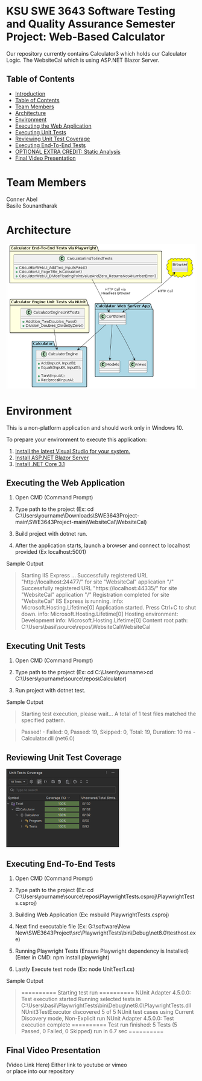# KSU SWE 3643 Software Testing and Quality Assurance Semester Project: Web-Based Calculator

Our repository currently contains Calculator3 which holds our Calculator Logic. The WebsiteCal which is using ASP.NET Blazor Server.

## Table of Contents

-  [Introduction](#-KSU-SWE-3643-Software-Testing-and-Quality-Assurance-Semester-Project:-Web-Based-Calculator)
-  [Table of Contents](#Table-of-Contents)
-  [Team Members](#Team-Members)
-  [Architecture](#Architecture)
-  [Environment](#Environment)
-  [Executing the Web Application](#Executing-the-Web-Application)
-  [Executing Unit Tests](#Executing-Unit-Tests)
-  [Reviewing Unit Test Coverage](#Reviewing-Unit-Test-Coverage)
-  [Executing End-To-End Tests](#Executing-End-To-End-Tests)
-  [OPTIONAL EXTRA CREDIT: Static Analysis](#application-structure-requirements)
-  [Final Video Presentation](#Final-Video-Presentation)

# Team Members
Conner Abel  
Basile Sounantharak 

# Architecture
[![[image-20240128222116749]](UMLDiagram.png)](https://www.plantuml.com/plantuml/uml/VL9TQzj047pNhrYIbuJK_G5jAP4Jb_YXngHo2gKWphf5ERg-LU_3gYdvxz565ZwZsFVWysfcxtPcxjO7vKBSKAQ8kDsOVyRMMTQewe-g4Ixk55MHL61t0PTawkUmfeZP_mowLP7o7WwKcQsDHUX1MJUGQtqrjqqC-GTuswVNdnDuzZSgycD6GYcKpVU4ezP7h4pZk59qZBvasSkx0c0_tigQ00Nwu65h52oa_ZYesw7O8FfEg1DstooSlKGJ3DkoQFcUuvhGbykkzUfwJxWtM-E5CA3oGUDqzmiT2qjcXZCtJIPVH-X9bJzn3J_GRT51tZJZr7fPtraZ-KFzPB1DoZksmJ4HEY-ZfRLCCz37G7_k61aBE9sIdXGywROaf2MfNUj4o75Gy7vGkc3vIMA2cuJGMRGoPPTRbrZvzdXy7zYOkfftMTPOc41Oplq16CZZS_jqln6hO6ozP6F3awA8kTKIUFc88Jhh5npoHToiqSsSOtTu1t1IYjYOsle97efYANGIbtvRU42b2Rs7gUFMenEJA-AeuJ8nxDbeXCguYh2tBsc0uHzyENDTT-ujMXqtz0e0)

# Environment
This is a non-platform application and should work only in Windows 10.  

To prepare your environment to execute this application:
 1. [Install the latest Visual Studio for your system.](https://visualstudio.microsoft.com/downloads/)
 2. [Install ASP.NET Blazor Server](https://dotnet.microsoft.com/en-us/learn/aspnet/blazor-tutorial/install)  
 3. [Install .NET Core 3.1 ](https://dotnet.microsoft.com/en-us/download/dotnet/3.1)

## Executing the Web Application

1. Open CMD (Command Prompt)

2. Type path to the project (Ex: 
cd C:\Users\yourname\Downloads\SWE3643Project-main\SWE3643Project-main\WebsiteCal\WebsiteCal)  

3. Build project with dotnet run.

4. After the application starts, launch a browser and connect to localhost provided (Ex localhost:5001)

Sample Output

>Starting IIS Express ...
Successfully registered URL "http://localhost:24477/" for site "WebsiteCal" application "/"
Successfully registered URL "https://localhost:44335/" for site "WebsiteCal" application "/"
Registration completed for site "WebsiteCal"
IIS Express is running.
info: Microsoft.Hosting.Lifetime[0]
      Application started. Press Ctrl+C to shut down.
info: Microsoft.Hosting.Lifetime[0]
      Hosting environment: Development
info: Microsoft.Hosting.Lifetime[0]
      Content root path: C:\Users\basil\source\repos\WebsiteCal\WebsiteCal

## Executing Unit Tests

1. Open CMD (Command Prompt)

2. Type path to the project (Ex: 
cd C:\Users\yourname>cd C:\Users\yourname\source\repos\Calculator)  

3. Run project with dotnet test.



Sample Output
>Starting test execution, please wait...
A total of 1 test files matched the specified pattern.  

>Passed!  - Failed:     0, Passed:    19, Skipped:     0, Total:    19, Duration: 10 ms - Calculator.dll (net6.0)

## Reviewing Unit Test Coverage

<img src="CalculatorCoverage.png" alt="CalculatorCoverage.png" style="zoom: 50%;" />

## Executing End-To-End Tests

1. Open CMD (Command Prompt)

2. Type path to the project (Ex: 
cd C:\Users\yourname\source\repos\PlaywrightTests.csproj\PlaywrightTests.csproj)  

3. Building Web Application (Ex: msbuild PlaywrightTests.csproj)  

4. Next find executable file (Ex: G:\software\New New\SWE3643Project\src\PlaywrightTests\bin\Debug\net8.0\testhost.exe)  
  
5. Running Playwright Tests (Ensure Playwright dependency is Installed) (Enter in CMD: npm install playwright)  
  
6. Lastly Execute test node (Ex: node UnitTest1.cs)

Sample Output
>========== Starting test run ==========
NUnit Adapter 4.5.0.0: Test execution started
Running selected tests in C:\Users\basil\PlaywrightTests\bin\Debug\net8.0\PlaywrightTests.dll
   NUnit3TestExecutor discovered 5 of 5 NUnit test cases using Current Discovery mode, Non-Explicit run
NUnit Adapter 4.5.0.0: Test execution complete
========== Test run finished: 5 Tests (5 Passed, 0 Failed, 0 Skipped) run in 6.7 sec ==========

## Final Video Presentation
(Video Link Here)
Either link to youtube or vimeo  
or place into our repository


